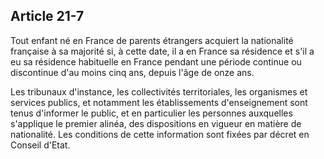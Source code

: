 Article 21-7
----
Tout enfant né en France de parents étrangers acquiert la nationalité française
à sa majorité si, à cette date, il a en France sa résidence et s'il a eu sa
résidence habituelle en France pendant une période continue ou discontinue d'au
moins cinq ans, depuis l'âge de onze ans.

Les tribunaux d'instance, les collectivités territoriales, les organismes et
services publics, et notamment les établissements d'enseignement sont tenus
d'informer le public, et en particulier les personnes auxquelles s'applique le
premier alinéa, des dispositions en vigueur en matière de nationalité. Les
conditions de cette information sont fixées par décret en Conseil d'Etat.
